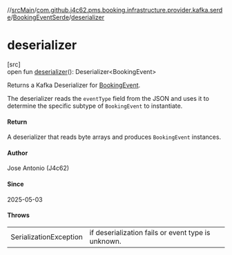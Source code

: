 //[srcMain](../../../index.md)/[com.github.j4c62.pms.booking.infrastructure.provider.kafka.serde](../index.md)/[BookingEventSerde](index.md)/[deserializer](deserializer.md)

# deserializer

[src]\
open fun [deserializer](deserializer.md)(): Deserializer&lt;BookingEvent&gt;

Returns a Kafka Deserializer
for [BookingEvent](../../com.github.j4c62.pms.booking.domain.aggregate.event/-booking-event/index.md).

The deserializer reads the `eventType` field from the JSON and uses it to determine the specific subtype of
`BookingEvent` to instantiate.

#### Return

A deserializer that reads byte arrays and produces `BookingEvent` instances.

#### Author

Jose Antonio (J4c62)

#### Since

2025-05-03

#### Throws

|                        |                                                    |
|------------------------|----------------------------------------------------|
| SerializationException | if deserialization fails or event type is unknown. |